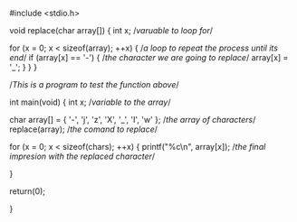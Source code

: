 #include <stdio.h>

void replace(char array[]) {
 int x; /*varuable to loop for*/

 for (x = 0; x < sizeof(array); ++x) { /*a loop to repeat the process until its end*/
	if (array[x] == '-') { /*the character we are going to replace*/
	array[x] = '_';
		}
   }
}

/*This is a program to test the function above*/

int main(void) {
int x; /*variable to the array*/

  char array[] = { '-', 'j', 'z', 'X', '_', 'I', 'w' }; /*the array of characters*/
    replace(array); /*the comand to replace*/

   for (x = 0; x < sizeof(chars); ++x) {
 printf("%c\n", array[x]); /*the final impresion with the replaced character*/ 
	
}

return(0);

}
